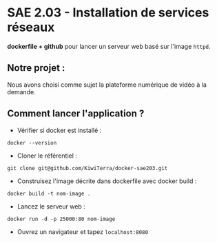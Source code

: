 # SAE 2.03 - Installation de services réseaux
**dockerfile + github** pour lancer un serveur web basé sur l'image ```httpd```.

## Notre projet :

Nous avons choisi comme sujet la plateforme numérique de vidéo à la demande.

## Comment lancer l'application ?
- Vérifier si docker est installé :
```shell
docker --version
```

- Cloner le référentiel :
 ```shell
git clone git@github.com/KiwiTerra/docker-sae203.git
```

- Construisez l'image décrite dans dockerfile avec docker build : 
```shell
docker build -t nom-image .
```

- Lancez le serveur web :
```shell
docker run -d -p 25000:80 nom-image
```


* Ouvrez un navigateur et tapez ```localhost:8080```